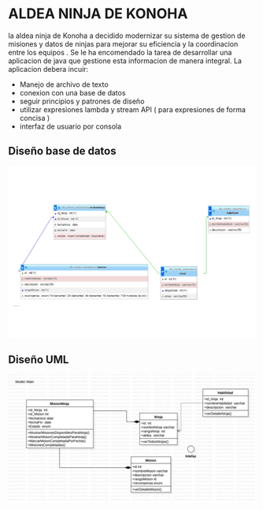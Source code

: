 # ALDEA NINJA DE KONOHA 

la aldea ninja de Konoha a decidido modernizar su sistema de gestion de misiones y datos de ninjas para mejorar su eficiencia y la coordinacion entre los equipos . Se le ha encomendado la tarea de desarrollar una aplicacion de java que gestione esta informacion de manera integral. La aplicacion debera incuir:
 
 * Manejo de archivo de texto
 * conexion con una base de datos
 * seguir principios y patrones de diseño 
 * utilizar expresiones lambda y stream API ( para expresiones de forma concisa )
 * interfaz de usuario por consola


 ## Diseño base de datos

![Alt text](image-1.png)

 ## Diseño UML 

 ![Alt text](image.png)